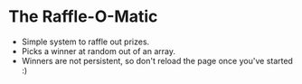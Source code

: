 # The Raffle-O-Matic

* Simple system to raffle out prizes.
* Picks a winner at random out of an array.
* Winners are not persistent, so don't reload the page once you've started :)